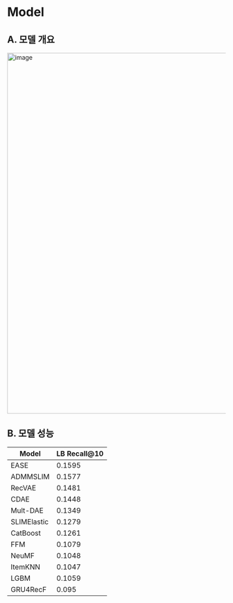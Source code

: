 # Model

## A. 모델 개요

<img width="831" alt="image" src="https://user-images.githubusercontent.com/57648890/220584935-7ae4b52b-cc4a-40d1-ab45-dc7bb81f8773.png">

## B. 모델 성능

  | Model | LB Recall@10 |
  | --- | --- |
  | EASE | 0.1595 |
  | ADMMSLIM | 0.1577 |
  | RecVAE | 0.1481 |
  | CDAE | 0.1448 |
  | Mult-DAE | 0.1349 |
  | SLIMElastic | 0.1279 |
  | CatBoost | 0.1261 |
  | FFM | 0.1079 |
  | NeuMF | 0.1048 |
  | ItemKNN | 0.1047 |
  | LGBM | 0.1059 |
  | GRU4RecF | 0.095 |
  
